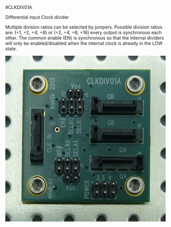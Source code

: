 <!--- PrjInfo ---> <!--- Please remove this line after manually editing --->
<!--- 00a56be08b96043df9e37d6aff7b6990 --->
<!--- Created:20170111-16:38: ---> 
<!--- Author:Mlab: ---> 
<!--- AuthorEmail:mlab@mlab.cz: ---> 
<!--- Tags:imported: ---> 
<!--- Ust:http://www.ust.cz/shop/product_info.php?products_id=245: ---> 
<!--- Name:CLKDIV01A: --->
#CLKDIV01A 
<!--- LongName --->
Differential input Clock divider
<!--- ELongName ---> 

<!--- Lead --->
Multiple division ratios can be selected by jumpers. Possible division ratios are: (÷1, ÷2, ÷4, ÷8) or (÷2, ÷4, ÷8, ÷16) every output is synchronous each other. The common enable (EN) is synchronous so that the internal dividers will only be enabled/disabled when the internal clock is already in the LOW state.
<!--- ELead ---> 

![LeadImg](DOC/SRC/img/CLKDIV01A_Top_Big.jpg) 


​
​
<!--- Description --->
<!--- EDescription --->
<!--- Content --->
<!--- EContent --->
            